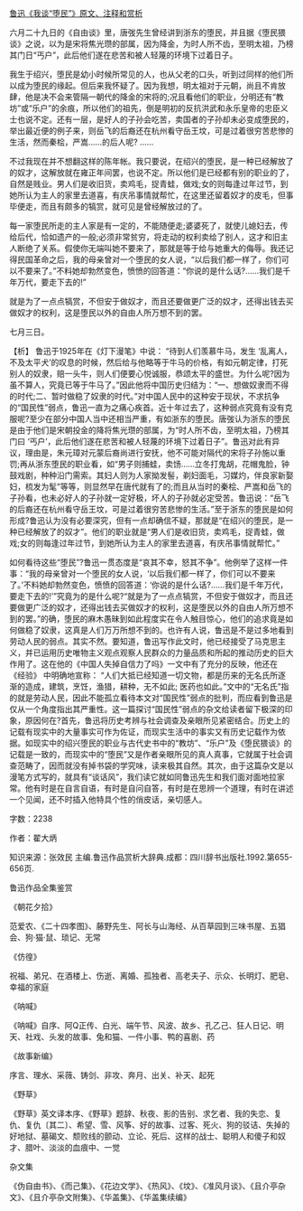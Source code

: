 [鲁迅《我谈“堕民”》原文、注释和赏析](https://www.vrrw.net/wx/9689.html)

六月二十九日的《自由谈》里，唐弢先生曾经讲到浙东的堕民，并且据《堕民猥谈》之说，以为是宋将焦光瓒的部属，因为降金，为时人所不齿，至明太祖，乃榜其门日“丐户”，此后他们遂在悲苦和被人轻蔑的环境下过着日子。

我生于绍兴，堕民是幼小时候所常见的人，也从父老的口头，听到过同样的他们所以成为堕民的缘起。但后来我怀疑了。因为我想，明太祖对于元朝，尚且不肯放肆，他是决不会来管隔一朝代的降金的宋将的;况且看他们的职业，分明还有“教坊”或“乐户”的余痕，所以他们的祖先，倒是明初的反抗洪武和永乐皇帝的忠臣义士也说不定。还有一层，是好人的子孙会吃苦，卖国者的子孙却未必变成堕民的，举出最近便的例子来，则岳飞的后裔还在杭州看守岳王坟，可是过着很穷苦悲惨的生活，然而秦桧，严嵩……的后人呢? ……

不过我现在并不想翻这样的陈年帐。我只要说，在绍兴的堕民，是一种已经解放了的奴才，这解放就在雍正年间罢，也说不定。所以他们是已经都有别的职业的了，自然是贱业。男人们是收旧货，卖鸡毛，捉青蛙，做戏;女的则每逢过年过节，到她所认为主人的家里去道喜，有庆吊事情就帮忙，在这里还留着奴才的皮毛，但事毕便走，而且有颇多的犒赏，就可见是曾经解放过的了。

每一家堕民所走的主人家是有一定的，不能随便走;婆婆死了，就使儿媳妇去，传给后代，恰如遗产的一般;必须非常贫穷，将走动的权利卖给了别人，这才和旧主人断绝了关系。假使你无端叫她不要来了，那就是等于给与她重大的侮辱。我还记得民国革命之后，我的母亲曾对一个堕民的女人说，“以后我们都一样了，你们可以不要来了。”不料她却勃然变色，愤愤的回答道：“你说的是什么话?……我们是千年万代，要走下去的!”

就是为了一点点犒赏，不但安于做奴才，而且还要做更广泛的奴才，还得出钱去买做奴才的权利，这是堕民以外的自由人所万想不到的罢。

七月三日。



【析】 鲁迅于1925年在《灯下漫笔》中说： “待到人们羡慕牛马，发生 ‘乱离人，不及太平犬’的叹息的时候，然后给与他略等于牛马的价格，有如元朝定律，打死别人的奴隶，赔一头牛，则人们便要心悦诚服，恭颂太平的盛世。为什么呢?因为虽不算人，究竟已等于牛马了。”因此他将中国历史归结为：“一、想做奴隶而不得的时代;二、暂时做稳了奴隶的时代。”对中国人民中的这种安于现状，不求抗争的“国民性”弱点，鲁迅一直为之痛心疾首。近十年过去了，这种弱点究竟有没有克服呢?至少在部分中国人当中还相当严重，有如浙东的堕民。唐弢认为浙东的堕民是由于他们是宋朝投金的降将焦光瓒的部属，为“时人所不齿，至明太祖，乃榜其门曰 ‘丐户’，此后他们遂在悲苦和被人轻蔑的环境下过着日子”。鲁迅对此有异议，理由是，朱元璋对元蒙后裔尚进行安抚，他不可能对隔代的宋将子孙施以重罚;再从浙东堕民的职业看，如“男子则捕蛙，卖饧……立冬打鬼胡，花帽鬼脸，钟鼓戏剧，种种沿门需索。其妇人则为人家拗发髻，剃妇面毛，习媒灼，伴良家新娶妇，梳发为髦”等等，则显然早在唐代就有了的;而且从当时的秦桧、严嵩和岳飞的子孙看，也未必好人的子孙就一定好极，坏人的子孙就必定受苦。鲁迅说：“岳飞的后裔还在杭州看守岳王坟，可是过着很穷苦悲惨的生活。”至于浙东的堕民是如何形成?鲁迅认为没有必要深究，但有一点却确信不疑，那就是“在绍兴的堕民，是一种已经解放了的奴才”。他们的职业就是“男人们是收旧货，卖鸡毛，捉青蛙，做戏;女的则每逢过年过节，到她所认为主人的家里去道喜，有庆吊事情就帮忙。”

如何看待这些“堕民”?鲁迅一贯态度是“哀其不幸，怒其不争”。他例举了这样一件事：“我的母亲曾对一个堕民的女人说，‘以后我们都一样了，你们可以不要来了。’不料她却勃然变色，愤愤的回答道：‘你说的是什么话?……我们是千年万代，要走下去的!’”究竟为的是什么呢?“就是为了一点点犒赏，不但安于做奴才，而且还要做更广泛的奴才，还得出钱去买做奴才的权利，这是堕民以外的自由人所万想不到的罢。”的确，堕民的麻木愚昧到如此程度实在令人触目惊心，他们的追求竟是如何做稳了奴隶，这真是人们万万所想不到的。也许有人说，鲁迅是不是过多地看到劳动人民的弱点。其实不然。要知道，鲁迅写作此文时，他已经接受了马克思主义，并已运用历史唯物主义观点观察人民群众的力量品质和所起的推动历史的巨大作用了。这在他的《中国人失掉自信力了吗》一文中有了充分的反映，他还在 《经验》 中明确地宣称： “人们大抵已经知道一切文物，都是历来的无名氏所逐渐的造成，建筑，烹饪，渔猎，耕种，无不如此; 医药也如此。”文中的“无名氏”指的就是劳动人民，因此不能孤立看待本文对“国民性”弱点的批判，而应看到鲁迅是仅从一个角度指出其严重性。这一篇探讨“国民性”弱点的杂文给读者留下极深的印象，原因何在?首先，鲁迅将历史考辨与社会调查及亲眼所见紧密结合。历史上的记载有现实中的大量事实可作为佐证，而现实生活中的事实又有历史记载作为依据。如现实中的绍兴堕民的职业与古代史书中的“教坊”、“乐户”及《堕民猥谈》的记载是一致的，而现实中的“堕民”又是作者亲眼所见的真人真事，它就属于社会调查范畴了，因而就没有掉书袋的学究味，读来极其自然。其次，由于这篇杂文是以漫笔方式写的，就具有“谈话风”，我们读它就如同鲁迅先生和我们面对面地拉家常。他有时是在自言自语，有时是自问自答，有时是在思辨一个道理，有时在讲述一个见闻，还不时插入他特具个性的俏皮话，亲切感人。

字数：2238

作者：翟大炳

知识来源：张效民 主编.鲁迅作品赏析大辞典.成都：四川辞书出版社.1992.第655-656页.

鲁迅作品全集鉴赏

《朝花夕拾》

范爱农、《二十四孝图》、藤野先生、阿长与山海经、从百草园到三味书屋、五猖会、狗·猫·鼠、琐记、无常

《仿徨》

祝福、弟兄、在酒楼上、伤逝、离婚、孤独者、高老夫子、示众、长明灯、肥皂、幸福的家庭

《呐喊》

《呐喊》自序、阿Q正传、白光、端午节、风波、故乡、孔乙己、狂人日记、明天、社戏、头发的故事、兔和猫、一件小事、鸭的喜剧、药

《故事新编》

序言、理水、采薇、铸剑、非攻、奔月、出关、补天、起死

《野草》

《野草》英文译本序、《野草》题辞、秋夜、影的告别、求乞者、我的失恋、复仇、复仇〔其二〕、希望、雪、风筝、好的故事、过客、死火、狗的驳诘、失掉的好地狱、墓碣文、颓败线的颤动、立论、死后、这样的战士、聪明人和傻子和奴才、腊叶、淡淡的血痕中、一觉

杂文集

《伪自由书》、《而己集》、《花边文学》、《热风》、《坟》、《准风月谈》、《且介亭杂文》、《且介亭杂文附集》、《华盖集》、《华盖集续编》

